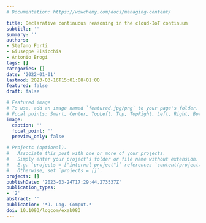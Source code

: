 ```yaml
---
# Documentation: https://wowchemy.com/docs/managing-content/

title: Declarative continuous reasoning in the cloud-IoT continuum
subtitle: ''
summary: ''
authors:
- Stefano Forti
- Giuseppe Bisicchia
- Antonio Brogi
tags: []
categories: []
date: '2022-01-01'
lastmod: 2023-03-16T15:01:08+01:00
featured: false
draft: false

# Featured image
# To use, add an image named `featured.jpg/png` to your page's folder.
# Focal points: Smart, Center, TopLeft, Top, TopRight, Left, Right, BottomLeft, Bottom, BottomRight.
image:
  caption: ''
  focal_point: ''
  preview_only: false

# Projects (optional).
#   Associate this post with one or more of your projects.
#   Simply enter your project's folder or file name without extension.
#   E.g. `projects = ["internal-project"]` references `content/project/deep-learning/index.md`.
#   Otherwise, set `projects = []`.
projects: []
publishDate: '2023-03-24T17:29:44.273537Z'
publication_types:
- '2'
abstract: ''
publication: '*J. Log. Comput.*'
doi: 10.1093/logcom/exab083
---
```


